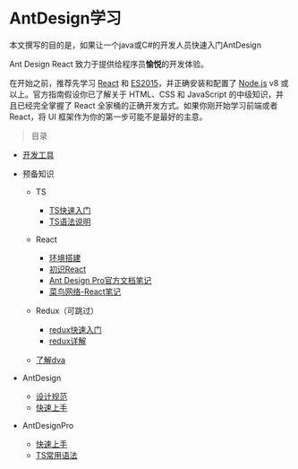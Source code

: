 
# AntDesign学习
本文撰写的目的是，如果让一个java或C#的开发人员快速入门AntDesign

Ant Design React 致力于提供给程序员**愉悦**的开发体验。

在开始之前，推荐先学习 [React](http://reactjs.org/) 和 [ES2015](http://babeljs.io/docs/learn-es2015/)，并正确安装和配置了 [Node.js](https://nodejs.org/) v8 或以上。官方指南假设你已了解关于 HTML、CSS 和 JavaScript 的中级知识，并且已经完全掌握了 React 全家桶的正确开发方式。如果你刚开始学习前端或者 React，将 UI 框架作为你的第一步可能不是最好的主意。





> 目录



* [开发工具](doc/env.md)

* 预备知识

  * TS

    * [TS快速入门](doc/ts.md)
    * [TS语法说明](doc/ts-detail.md)
  * React

    * [环境搭建](doc/react-env.md)
    * [初识React](doc/react-first.md)
    * [Ant Design Pro官方文档笔记](https://github.com/fanhualei/antDesignPro_study/blob/master/doc/first.md)
    * [菜鸟网络-React笔记](https://github.com/fanhualei/antDesignPro_study/blob/master/doc/react.md)
  * Redux（可跳过）

    * [redux快速入门](doc/redux-first.md)
    * [redux详解](https://github.com/fanhualei/antDesignPro_study/blob/master/doc/redux.md)
    
  * [了解dva](https://github.com/fanhualei/antDesignPro_study/blob/master/doc/dva.md)

* AntDesign

  * [设计规范](doc/design-spec.md)
  * [快速上手](doc/antd-start.md)
  
* AntDesignPro

  * [快速上手](doc/antdpro-start.md)
  * [TS常用语法](doc/ts-useful.md)
  
  

